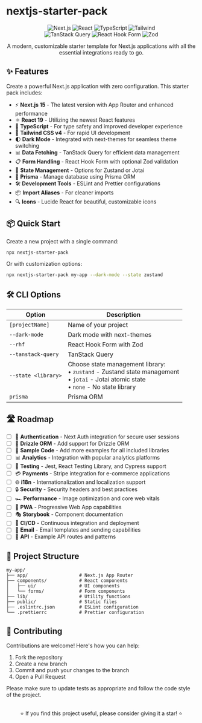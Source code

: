 # nextjs-starter-pack

<div align="center">
  <img src="https://img.shields.io/badge/Next.js-15.0-black?style=for-the-badge&logo=next.js" alt="Next.js" />
  <img src="https://img.shields.io/badge/React-19.0-blue?style=for-the-badge&logo=react" alt="React" />
  <img src="https://img.shields.io/badge/TypeScript-5.x-3178C6?style=for-the-badge&logo=typescript" alt="TypeScript" />
  <img src="https://img.shields.io/badge/Tailwind-4.x-38B2AC?style=for-the-badge&logo=tailwind-css" alt="Tailwind" />
  <br />
  <img src="https://img.shields.io/badge/TanStack_Query-5.x-FF4154?style=for-the-badge&logo=react-query" alt="TanStack Query" />
  <img src="https://img.shields.io/badge/React_Hook_Form-7.x-EC5990?style=for-the-badge&logo=react-hook-form" alt="React Hook Form" />
  <img src="https://img.shields.io/badge/Zod-Latest-3068B7?style=for-the-badge" alt="Zod" />
</div>

<p align="center">
  A modern, customizable starter template for Next.js applications with all the essential integrations ready to go.
</p>

## ✨ Features

Create a powerful Next.js application with zero configuration. This starter pack includes:

- ⚡️ **Next.js 15** - The latest version with App Router and enhanced performance
- ⚛️ **React 19** - Utilizing the newest React features
- 🔷 **TypeScript** - For type safety and improved developer experience
- 🎨 **Tailwind CSS v4** - For rapid UI development
- 🌓 **Dark Mode** - Integrated with next-themes for seamless theme switching
- 📊 **Data Fetching** - TanStack Query for efficient data management
- 📋 **Form Handling** - React Hook Form with optional Zod validation
- 🔄 **State Management** - Options for Zustand or Jotai
- 📁 **Prisma** - Manage database using Prisma ORM
- 🛠️ **Development Tools** - ESLint and Prettier configurations
- 📦 **Import Aliases** - For cleaner imports
- 🔍 **Icons** - Lucide React for beautiful, customizable icons

## 📦 Quick Start

Create a new project with a single command:

```bash
npx nextjs-starter-pack
```

Or with customization options:

```bash
npx nextjs-starter-pack my-app --dark-mode --state zustand
```

## 🛠️ CLI Options

| Option              | Description                                                                                                                                    |
| ------------------- | ---------------------------------------------------------------------------------------------------------------------------------------------- |
| `[projectName]`     | Name of your project                                                                                                                           |
| `--dark-mode`       | Dark mode with next-themes                                                                                                                     |
| `--rhf`             | React Hook Form with Zod                                                                                                                       |
| `--tanstack-query`  | TanStack Query                                                                                                                                 |
| `--state <library>` | Choose state management library:<br/>• `zustand` - Zustand state management<br/>• `jotai` - Jotai atomic state<br/>• `none` - No state library |
| `prisma`            | Prisma ORM                                                                                                                                     |

## 🛣️ Roadmap

- [ ] 🔐 **Authentication** - Next Auth integration for secure user sessions
- [ ] 📁 **Drizzle ORM** - Add support for Drizzle ORM
- [ ] 📝 **Sample Code** - Add more examples for all included libraries
- [ ] 📊 **Analytics** - Integration with popular analytics platforms
- [ ] 🧪 **Testing** - Jest, React Testing Library, and Cypress support
- [ ] 💳 **Payments** - Stripe integration for e-commerce applications
- [ ] 🌐 **i18n** - Internationalization and localization support
- [ ] 🔒 **Security** - Security headers and best practices
- [ ] 🏎️ **Performance** - Image optimization and core web vitals
- [ ] 📱 **PWA** - Progressive Web App capabilities
- [ ] 🎭 **Storybook** - Component documentation
- [ ] 🔄 **CI/CD** - Continuous integration and deployment
- [ ] 📧 **Email** - Email templates and sending capabilities
- [ ] 🤖 **API** - Example API routes and patterns

## 📁 Project Structure

```
my-app/
├── app/                   # Next.js App Router
├── components/            # React components
│   ├── ui/                # UI components
│   └── forms/             # Form components
├── lib/                   # Utility functions
├── public/                # Static files
├── .eslintrc.json         # ESLint configuration
└── .prettierrc            # Prettier configuration
```

## 👥 Contributing

Contributions are welcome! Here's how you can help:

1. Fork the repository
2. Create a new branch
3. Commit and push your changes to the branch
4. Open a Pull Request

Please make sure to update tests as appropriate and follow the code style of the project.
<br/>
<br/>

<p align="center">
  ⭐ If you find this project useful, please consider giving it a star! ⭐
</p>
